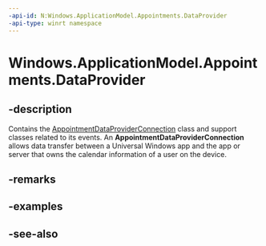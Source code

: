 ```yaml
---
-api-id: N:Windows.ApplicationModel.Appointments.DataProvider
-api-type: winrt namespace
---
```


# Windows.ApplicationModel.Appointments.DataProvider

## -description
Contains the [AppointmentDataProviderConnection](appointmentdataproviderconnection.md) class and support classes related to its events. An **AppointmentDataProviderConnection** allows data transfer between a Universal Windows app and the app or server that owns the calendar information of a user on the device.

## -remarks

## -examples

## -see-also